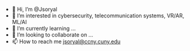 - 👋 Hi, I’m @Jsoryal
- 👀 I’m interested in cybersecurity, telecommunication systems, VR/AR, ML/AI
- 🌱 I’m currently learning ...
- 💞️ I’m looking to collaborate on ...
- 📫 How to reach me jsoryal@ccny.cuny.edu

<!---
Jsoryal/Jsoryal is a ✨ special ✨ repository because its `README.md` (this file) appears on your GitHub profile.
You can click the Preview link to take a look at your changes.
--->
